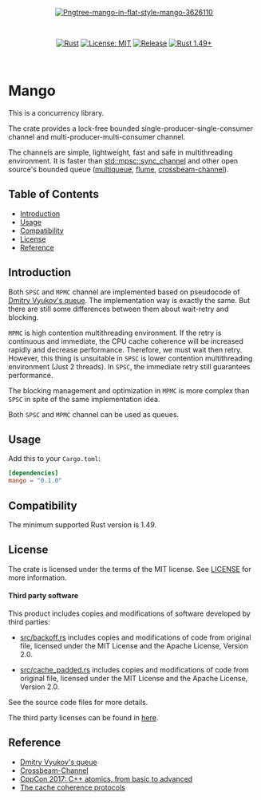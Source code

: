 <p align="center">
  <a href='https://postimg.cc/1gBgL2MX' target='_blank'>
    <img src='https://i.postimg.cc/1gBgL2MX/Pngtree-mango-in-flat-style-mango-3626110.png' border='0' alt='Pngtree-mango-in-flat-style-mango-3626110'/>
  </a>
</p>
<br/>
<p align="center">
  <a href="https://github.com/tqtrungse/mango/actions/workflows/rust.yml"><img src="https://github.com/tqtrungse/mango/actions/workflows/rust.yml/badge.svg?branch=master" alt="Rust"></a>
  <a href="https://opensource.org/licenses/MIT"><img src="https://img.shields.io/badge/License-MIT-yellow.svg" alt="License: MIT"></a>
  <a href="https://github.com/tqtrungse/mango"><img src="https://img.shields.io/github/v/release/tqtrungse/mango" alt="Release"></a>
  <a href="https://www.rust-lang.org"><img src="https://img.shields.io/badge/rust-1.49+-lightgray.svg" alt="Rust 1.49+"></a>
</p>
<br/>

# Mango

This is a concurrency library.<br />

The crate provides a lock-free bounded single-producer-single-consumer channel and
multi-producer-multi-consumer channel.<br />

The channels are simple, lightweight, fast and safe in multithreading environment.
It is faster than [std::mpsc::sync_channel](https://github.com/rust-lang/rust/tree/master/library/std/src/sync/mpsc) 
and other open source's bounded queue ([multiqueue](https://github.com/schets/multiqueue), [flume](https://github.com/zesterer/flume), [crossbeam-channel](https://github.com/crossbeam-rs/crossbeam/tree/master/crossbeam-channel)). <br/>

## Table of Contents

- [Introduction](#introduction)
- [Usage](#usage)
- [Compatibility](#Compatibility)
- [License](#license)
- [Reference](#refecence)

## Introduction

Both `SPSC` and `MPMC` channel are implemented based on pseudocode of [Dmitry Vyukov's queue](https://docs.google.com/document/d/1yIAYmbvL3JxOKOjuCyon7JhW4cSv1wy5hC0ApeGMV9s/pub).
The implementation way is exactly the same. But there are still some differences between them about wait-retry and blocking.<br />

`MPMC` is high contention multithreading environment. If the retry is continuous and immediate, the CPU cache coherence
will be increased rapidly and decrease performance. Therefore, we must wait then retry.
However, this thing is unsuitable in `SPSC` is lower contention multithreading environment (Just 2 threads).
In `SPSC`, the immediate retry still guarantees performance.<br />

The blocking management and optimization in `MPMC` is more complex than `SPSC` 
in spite of the same implementation idea.<br />

Both `SPSC` and `MPMC` channel can be used as queues.<br />

## Usage

Add this to your `Cargo.toml`:
```toml
[dependencies]
mango = "0.1.0"
```

## Compatibility

The minimum supported Rust version is 1.49.

## License

The crate is licensed under the terms of the MIT
license. See [LICENSE](LICENSE) for more information.

#### Third party software

This product includes copies and modifications of software developed by third parties:

* [src/backoff.rs](src/backoff.rs) includes copies and modifications of code from original file,
  licensed under the MIT License and the Apache License, Version 2.0.

* [src/cache_padded.rs](src/cache_padded.rs) includes copies and modifications of code from original file,
  licensed under the MIT License and the Apache License, Version 2.0.

See the source code files for more details.

The third party licenses can be found in [here](https://github.com/crossbeam-rs/crossbeam/tree/master/crossbeam-utils#LICENSE).

## Reference

* [Dmitry Vyukov's queue](https://docs.google.com/document/d/1yIAYmbvL3JxOKOjuCyon7JhW4cSv1wy5hC0ApeGMV9s/pub)
* [Crossbeam-Channel](https://github.com/crossbeam-rs/crossbeam/tree/master/crossbeam-channel)
* [CppCon 2017: C++ atomics, from basic to advanced](https://www.youtube.com/watch?v=ZQFzMfHIxng)
* [The cache coherence protocols](https://www.sciencedirect.com/topics/engineering/cache-coherence)